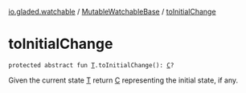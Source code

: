 [io.gladed.watchable](../index.md) / [MutableWatchableBase](index.md) / [toInitialChange](./to-initial-change.md)

# toInitialChange

`protected abstract fun `[`T`](index.md#T)`.toInitialChange(): `[`C`](index.md#C)`?`

Given the current state [T](index.md#T) return [C](index.md#C) representing the initial state, if any.


